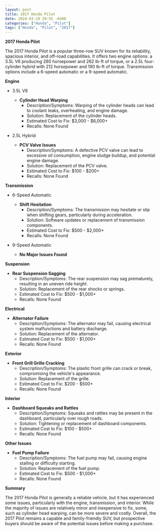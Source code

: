 ```yaml
---
layout: post
title: 2017 Honda Pilot
date: 2024-03-29 19:55 -0400
categories: ["Honda", "Pilot"]
tags: ["Honda", "Pilot", "2017"]
---
```

**2017 Honda Pilot**

The 2017 Honda Pilot is a popular three-row SUV known for its reliability, spacious interior, and off-road capabilities. It offers two engine options: a 3.5L V6 producing 280 horsepower and 262 lb-ft of torque, or a 2.5L four-cylinder hybrid with 212 horsepower and 190 lb-ft of torque. Transmission options include a 6-speed automatic or a 9-speed automatic.

**Engine**

* 3.5L V6

  * **Cylinder Head Warping**
    * Description/Symptoms: Warping of the cylinder heads can lead to coolant leaks, overheating, and engine damage.
    * Solution: Replacement of the cylinder heads.
    * Estimated Cost to Fix: $3,000 - $6,000+
    * Recalls: None Found

* 2.5L Hybrid

  * **PCV Valve Issues**
    * Description/Symptoms: A defective PCV valve can lead to excessive oil consumption, engine sludge buildup, and potential engine damage.
    * Solution: Replacement of the PCV valve.
    * Estimated Cost to Fix: $100 - $200+
    * Recalls: None Found

**Transmission**

* 6-Speed Automatic

  * **Shift Hesitation**
    * Description/Symptoms: The transmission may hesitate or slip when shifting gears, particularly during acceleration.
    * Solution: Software updates or replacement of transmission components.
    * Estimated Cost to Fix: $500 - $2,000+
    * Recalls: None Found

* 9-Speed Automatic

  * **No Major Issues Found**

**Suspension**

* **Rear Suspension Sagging**
  * Description/Symptoms: The rear suspension may sag prematurely, resulting in an uneven ride height.
  * Solution: Replacement of the rear shocks or springs.
  * Estimated Cost to Fix: $500 - $1,000+
  * Recalls: None Found

**Electrical**

* **Alternator Failure**
  * Description/Symptoms: The alternator may fail, causing electrical system malfunctions and battery discharge.
  * Solution: Replacement of the alternator.
  * Estimated Cost to Fix: $500 - $1,000+
  * Recalls: None Found

**Exterior**

* **Front Grill Grille Cracking**
  * Description/Symptoms: The plastic front grille can crack or break, compromising the vehicle's appearance.
  * Solution: Replacement of the grille.
  * Estimated Cost to Fix: $200 - $500+
  * Recalls: None Found

**Interior**

* **Dashboard Squeaks and Rattles**
  * Description/Symptoms: Squeaks and rattles may be present in the dashboard, particularly over rough roads.
  * Solution: Tightening or replacement of dashboard components.
  * Estimated Cost to Fix: $100 - $500+
  * Recalls: None Found

**Other Issues**

* **Fuel Pump Failure**
  * Description/Symptoms: The fuel pump may fail, causing engine stalling or difficulty starting.
  * Solution: Replacement of the fuel pump.
  * Estimated Cost to Fix: $500 - $1,000+
  * Recalls: None Found

**Summary**

The 2017 Honda Pilot is generally a reliable vehicle, but it has experienced some issues, particularly with the engine, transmission, and interior. While the majority of issues are relatively minor and inexpensive to fix, some, such as cylinder head warping, can be more severe and costly. Overall, the 2017 Pilot remains a capable and family-friendly SUV, but prospective buyers should be aware of the potential issues before making a purchase.
